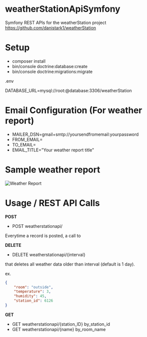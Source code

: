 # weatherStationApiSymfony

Symfony REST APIs for the weatherStation project https://github.com/danistark1/weatherStation

# Setup

- composer install
- bin/console doctrine:database:create
- bin/console doctrine:migrations:migrate

.env

DATABASE_URL=mysql://root:@database:3306/weatherStation

# Email Configuration (For weather report)

- MAILER_DSN=gmail+smtp://yoursendfromemail:yourpassword
- FROM_EMAIL=
- TO_EMAIL=
- EMAIL_TITLE="Your weather report title"

# Sample weather report
![Weather Report](https://github.com/danistark1/weatherStationApiSymfony/blob/main/sampleEmail.png)

# Usage / REST API Calls

**POST**

- POST weatherstationapi/

Everytime a record is posted, a call to 

**DELETE**

- DELETE weatherstationapi/{interval}

that deletes all weather data older than interval (default is 1 day).

ex.
```json
{
    "room": "outside",
    "temperature": 3,
    "humidity": 45,
    "station_id": 6126
}
```

**GET**

- GET weatherstationapi/{station_ID} by_station_id
- GET weatherstationapi/{name} by_room_name


